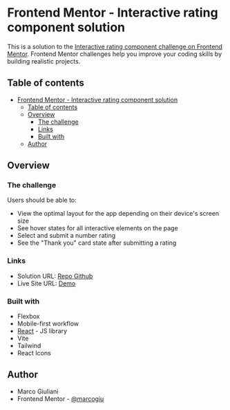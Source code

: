 # Frontend Mentor - Interactive rating component solution

This is a solution to the [Interactive rating component challenge on Frontend Mentor](https://www.frontendmentor.io/challenges/interactive-rating-component-koxpeBUmI). Frontend Mentor challenges help you improve your coding skills by building realistic projects. 

## Table of contents

- [Frontend Mentor - Interactive rating component solution](#frontend-mentor---interactive-rating-component-solution)
  - [Table of contents](#table-of-contents)
  - [Overview](#overview)
    - [The challenge](#the-challenge)
    - [Links](#links)
    - [Built with](#built-with)
  - [Author](#author)

## Overview

### The challenge

Users should be able to:

- View the optimal layout for the app depending on their device's screen size
- See hover states for all interactive elements on the page
- Select and submit a number rating
- See the "Thank you" card state after submitting a rating

### Links

- Solution URL: [Repo Github](https://github.com/marcogiu/interactive-rating-component)
- Live Site URL: [Demo](https://interactive-rating-component-mg.netlify.app/)

### Built with

- Flexbox
- Mobile-first workflow
- [React](https://reactjs.org/) - JS library
- Vite
- Tailwind
- React Icons

## Author

- Marco Giuliani
- Frontend Mentor - [@marcogiu](https://www.frontendmentor.io/profile/marcogiu)


